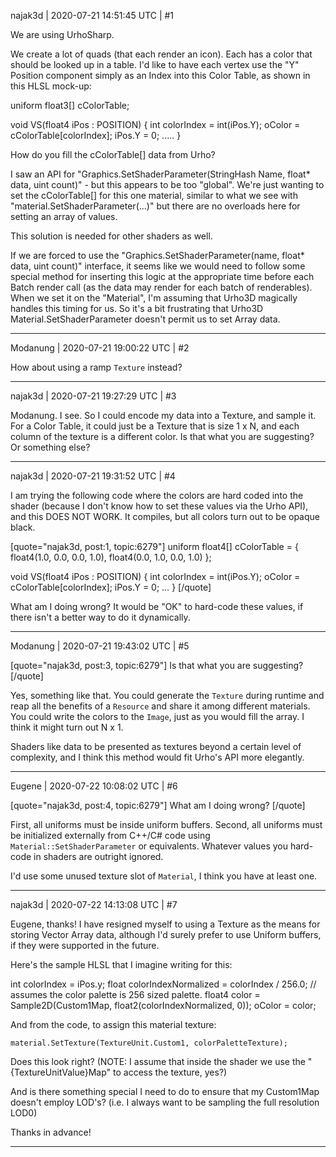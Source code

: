 najak3d | 2020-07-21 14:51:45 UTC | #1

We are using UrhoSharp.

We create a lot of quads (that each render an icon).   Each has a color that should be looked up in a table.  I'd like to have each vertex use the "Y" Position component simply as an Index into this Color Table, as shown in this HLSL mock-up:

uniform float3[] cColorTable;

void VS(float4 iPos : POSITION)
{
     int colorIndex = int(iPos.Y);
     oColor = cColorTable[colorIndex];
     iPos.Y = 0;
     .....
}

How do you fill the cColorTable[] data from Urho?

I saw an API for "Graphics.SetShaderParameter(StringHash Name, float* data, uint count)" - but this appears to be too "global".  We're just wanting to set the cColorTable[] for this one material, similar to what we see with "material.SetShaderParameter(...)" but there are no overloads here for setting an array of values.

This solution is needed for other shaders as well.

If we are forced to use the "Graphics.SetShaderParameter(name, float* data, uint count)" interface, it seems like we would need to follow some special method for inserting this logic at the appropriate time before each Batch render call (as the data may render for each batch of renderables).  When we set it on the "Material", I'm assuming that Urho3D magically handles this timing for us.   So it's a bit frustrating that Urho3D Material.SetShaderParameter doesn't permit us to set Array data.

-------------------------

Modanung | 2020-07-21 19:00:22 UTC | #2

How about using a ramp `Texture` instead?

-------------------------

najak3d | 2020-07-21 19:27:29 UTC | #3

Modanung.  I see.  So I could encode my data into a Texture, and sample it.  For a Color Table, it could just be a Texture that is size  1 x N, and each column of the texture is a different color.  Is that what you are suggesting?  Or something else?

-------------------------

najak3d | 2020-07-21 19:31:52 UTC | #4

I am trying the following code where the colors are hard coded into the shader (because I don't know how to set these values via the Urho API), and this DOES NOT WORK.  It compiles, but all colors turn out to be opaque black.

[quote="najak3d, post:1, topic:6279"]
uniform float4[] cColorTable = { float4(1.0, 0.0, 0.0, 1.0), float4(0.0, 1.0, 0.0, 1.0) };

void VS(float4 iPos : POSITION)
{
int colorIndex = int(iPos.Y);
oColor = cColorTable[colorIndex];
iPos.Y = 0;
…
}
[/quote]

What am I doing wrong?  It would be "OK" to hard-code these values, if there isn't a better way to do it dynamically.

-------------------------

Modanung | 2020-07-21 19:43:02 UTC | #5

[quote="najak3d, post:3, topic:6279"]
Is that what you are suggesting?
[/quote]

Yes, something like that. You could generate the `Texture` during runtime and reap all the benefits of a `Resource` and share it among different materials. You could write the colors to the `Image`, just as you would fill the array. I think it might turn out N x 1.

Shaders like data to be presented as textures beyond a certain level of complexity, and I think this method would fit Urho's API more elegantly.

-------------------------

Eugene | 2020-07-22 10:08:02 UTC | #6

[quote="najak3d, post:4, topic:6279"]
What am I doing wrong?
[/quote]

First, all uniforms must be inside uniform buffers.
Second, all uniforms must be initialized externally from C++/C# code using `Material::SetShaderParameter` or equivalents. Whatever values you hard-code in shaders are outright ignored.

I'd use some unused texture slot of `Material`, I think you have at least one.

-------------------------

najak3d | 2020-07-22 14:13:08 UTC | #7

Eugene, thanks!  I have resigned myself to using a Texture as the means for storing Vector Array data, although I'd surely prefer to use Uniform buffers, if they were supported in the future.

Here's the sample HLSL that I imagine writing for this:

int colorIndex = iPos.y;
float colorIndexNormalized = colorIndex / 256.0;   // assumes the color palette is 256 sized palette.
float4 color = Sample2D(Custom1Map, float2(colorIndexNormalized, 0));
oColor = color;

And from the code, to assign this material texture:

	material.SetTexture(TextureUnit.Custom1, colorPaletteTexture);

Does this look right?
(NOTE: I assume that inside the shader we use the "{TextureUnitValue}Map" to access the texture, yes?)


And is there something special I need to do to ensure that my Custom1Map doesn't employ LOD's?  (i.e. I always want to be sampling the full resolution LOD0)

Thanks in advance!

-------------------------


